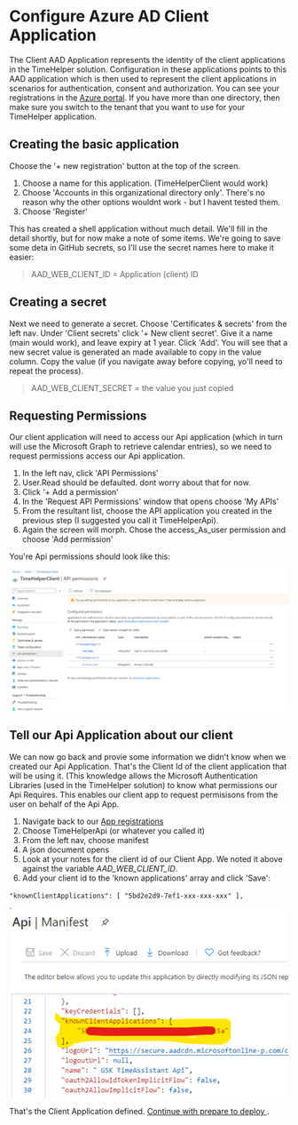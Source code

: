 # Configure Azure AD Client Application

The Client AAD Application represents the identity of the client applications in the TimeHelper solution. Configuration in these applications points to this AAD application which is then used to represent the client applications in scenarios for authentication, consent and authorization. You can see your registrations in the [Azure portal](https://portal.azure.com/#blade/Microsoft_AAD_IAM/ActiveDirectoryMenuBlade/RegisteredApps). If you have more than one directory, then make sure you switch to the tenant that you want to use for your TimeHelper application. 

## Creating the basic application

Choose the '+ new registration' button at the top of the screen.

1. Choose a name for this application.  (TimeHelperClient would work)
1. Choose 'Accounts in this organizational directory only'.  There's no reason why the other options wouldnt work - but I havent tested them.
1. Choose 'Register'

This has created a shell application without much detail.  We'll fill in the detail shortly, but for now make a note of some items.  We're going to save some deta in GitHub secrets, so I'll use the secret names here to make it easier:

>AAD_WEB_CLIENT_ID = Application (client) ID

## Creating a secret

Next we need to generate a secret.  Choose 'Certificates & secrets' from the left nav. Under 'Client secrets' click '+ New client secret'.  Give it a name (main would work), and leave expiry at 1 year.  Click 'Add'. You will see that a new secret value is generated an made available to copy in the value column.  Copy the value (if you navigate away before copying, yo'll need to repeat the process).

>AAD_WEB_CLIENT_SECRET = the value you just copied

## Requesting Permissions

Our client application will need to access our Api application (which in turn will use the Microsoft Graph to retrieve calendar entries), so we need to request permissions access our Api application.  

1. In the left nav, click 'API Permissions'
1. User.Read should be defaulted. dont worry about that for now.
1. Click '+ Add a permission'
1. In the 'Request API Permissions' window that opens choose 'My APIs'
1. From the resultant list, choose the API application you created in the previous step (I suggested you call it TimeHelperApi).
1. Again the screen will morph.  Chose the access_As_user permission and choose 'Add permission'

You're Api permissions should look like this:

![screenshot client app api permissions](./images/client-app-api-permissions.png)

## Tell our Api Application about our client

We can now go back and provie some information we didn't know when we created our Api Application.  That's the Client Id of the client application that will be using it. (This knowledge allows the Microsoft Authentication Libraries (used in the TimeHelper solution) to know what permissions our Api Requires.  This enables our client app to request permisisons from the user on behalf of the Api App.

1. Navigate back to our [App registrations](https://portal.azure.com/#blade/Microsoft_AAD_IAM/ActiveDirectoryMenuBlade/RegisteredApps)
1. Choose TimeHelperApi (or whatever you called it)
1. From the left nav, choose manifest
1. A json document opens
1. Look at your notes for the client id of our Client App.  We noted it above against the variable *AAD_WEB_CLIENT_ID*.
1. Add your client id to the 'known applications' array and click 'Save':

``"knownClientApplications": [
		"5bd2e2d9-7ef1-xxx-xxx-xxx"
	],``

![screenshot manifest](./images/manifest-known-applications.png)


That's the Client Application defined.  [Continue with prepare to deploy ](../timehelper#preparing-to-deploy).
